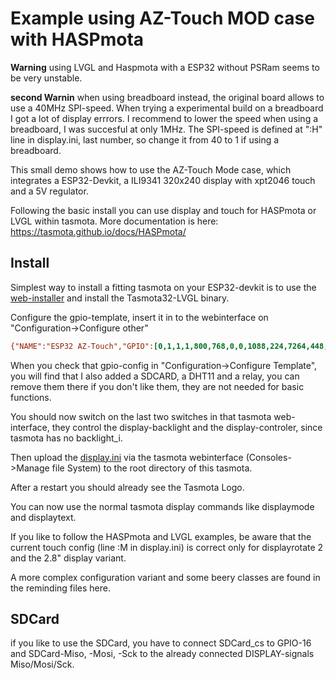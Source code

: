 # Example using AZ-Touch MOD case with HASPmota

**Warning** using LVGL and Haspmota with a ESP32 without PSRam seems to be very unstable.

**second Warnin** when using breadboard instead, the original board allows to use a 40MHz SPI-speed. When trying a experimental build on a breadboard I got a lot of display errrors. I recommend to lower the speed when using a breadboard, I was succesful at only 1MHz. The SPI-speed is defined at ":H" line in display.ini, last number, so change it from 40 to 1 if using a breadboard.

This small demo shows how to use the AZ-Touch Mode case, which integrates a ESP32-Devkit, a ILI9341 320x240 display with xpt2046 touch and a 5V regulator.

Following the basic install you can use display and touch for HASPmota or LVGL within tasmota. More documentation is here: https://tasmota.github.io/docs/HASPmota/

## Install

Simplest way to install a fitting tasmota on your ESP32-devkit is to use the [web-installer](https://tasmota.github.io/install/)
and install the Tasmota32-LVGL binary.

Configure the gpio-template, insert it in to the webinterface on "Configuration->Configure other"
~~~display.ini
{"NAME":"ESP32 AZ-Touch","GPIO":[0,1,1,1,800,768,0,0,1088,224,7264,448,6720,1184,736,672,1,480,1024,704,1,1,1,0,0,0,0,0,0,1,1,1,1,0,6210,1],"FLAG":0,"BASE":1}
~~~
When you check that gpio-config in "Configuration->Configure Template", you will find that I also added a SDCARD, a DHT11 and a relay, you can remove them there if you don't like them, they are not needed for basic functions.

You should now switch on the last two switches in that tasmota web-interface, they control the display-backlight and the display-controler, since tasmota has no backlight_i.

Then upload the [display.ini](https://raw.githubusercontent.com/SvenMb/HASPmota_example/main/berry/display.ini) via the tasmota webinterface (Consoles->Manage file System) to the root directory of this tasmota.

After a restart you should already see the Tasmota Logo. 

You can now use the normal tasmota display commands like displaymode and displaytext.

If you like to follow the HASPmota and LVGL examples, be aware that the current touch config (line :M in display.ini)
is correct only for displayrotate 2 and the 2.8" display variant.

A more complex configuration variant and some beery classes are found in the reminding files here.

## SDCard

if you like to use the SDCard, you have to connect SDCard_cs to GPIO-16 and SDCard-Miso, -Mosi, -Sck to the already connected DISPLAY-signals Miso/Mosi/Sck.
